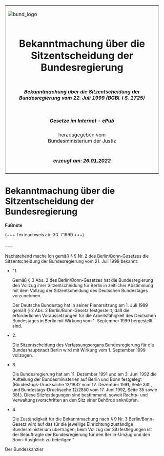 <span id="DECKBLATT.html"></span>

<table border="0" frame="border" width="100%">

<tr valign="top">

<td align="left">

![bund\_logo](BfJ_2021_Web_de_de.gif)

</td>

<td align="right">

 

</td>

</tr>

<tr align="center" valign="middle">

<td colspan="2">

# Bekanntmachung über die Sitzentscheidung der Bundesregierung

</td>

</tr>

<tr align="center" valign="middle">

<td colspan="2">

##### Bekanntmachung über die Sitzentscheidung der Bundesregierung vom 22. Juli 1999 (BGBl. I S. 1725)

</td>

</tr>

<tr align="center" valign="middle">

<td colspan="2">

  
  

##### Gesetze im Internet - ePub  
  
herausgegeben vom  
Bundesministerium der Justiz

</td>

</tr>

<tr align="center" valign="bottom">

<td colspan="2">

  
  

##### erzeugt am: 26.01.2022

</td>

</tr>

</table>

<span id="BJNR172500999.html"></span>

# Bekanntmachung über die Sitzentscheidung der Bundesregierung

<div>

  
**Fußnote**

<div class="jnhtml">

<div>

<div class="jurAbsatz">

(+++ Textnachweis ab: 30. 7.1999 +++)

</div>

</div>

</div>

</div>

<span id="BJNR172500999BJNE000100305.html"></span>

###   
\----

<div>

<div class="jnhtml">

<div>

<div class="jurAbsatz">

Nachstehend mache ich gemäß § 9 Nr. 2 des Berlin/Bonn-Gesetzes die
Sitzentscheidung der Bundesregierung vom 21. Juli 1999 bekannt:

  - "1.
    
    <div style="">
    
    Gemäß § 3 Abs. 2 des Berlin/Bonn-Gesetzes hat die Bundesregierung
    den Vollzug ihrer Sitzentscheidung für Berlin in zeitlicher
    Abstimmung mit dem Vollzug der Sitzentscheidung des Deutschen
    Bundestages vorzunehmen.
    
    </div>
    
    <div style="">
    
    Der Deutsche Bundestag hat in seiner Plenarsitzung am 1. Juli 1999
    gemäß § 2 Abs. 2 Berlin/Bonn-Gesetz festgestellt, daß die
    erforderlichen Voraussetzungen für die Arbeitsfähigkeit des
    Deutschen Bundestages in Berlin mit Wirkung vom 1. September 1999
    hergestellt sind.
    
    </div>

  - 2\.
    
    <div style="">
    
    Die Sitzentscheidung des Verfassungsorgans Bundesregierung für die
    Bundeshauptstadt Berlin wird mit Wirkung vom 1. September 1999
    vollzogen.
    
    </div>

  - 3\.
    
    <div style="">
    
    Die Bundesregierung hat am 11. Dezember 1991 und am 3. Juni 1992 die
    Aufteilung der Bundesministerien auf Berlin und Bonn festgelegt
    (Bundestags-Drucksache 12/1832 vom 12. Dezember 1991, Seite 33f.,
    und Bundestags-Drucksache 12/2850 vom 17. Juni 1992, Seite 35 sowie
    38f.). Diese Sitzfestlegungen sind bestimmend, soweit Rechts- und
    Verwaltungsvorschriften an den Sitz einer Behörde anknüpfen.
    
    </div>

  - 4\.
    
    <div style="">
    
    Die Zuständigkeit für die Bekanntmachung nach § 9 Nr. 3
    Berlin/Bonn-Gesetz wird auf das für die jeweilige Einrichtung
    zuständige Bundesministerium übertragen; beim Vollzug der
    Sitzfestlegungen ist der Beauftragte der Bundesregierung für den
    Berlin-Umzug und den Bonn-Ausgleich zu beteiligen."
    
    </div>

</div>

<div class="jurAbsatz">

<span class="SP">Der Bundeskanzler</span>

</div>

</div>

</div>

</div>
